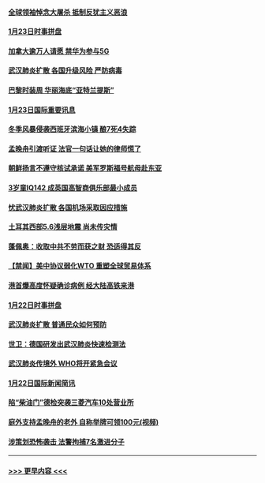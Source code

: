 #### [全球领袖悼念大屠杀 抵制反犹主义恶浪](../pages/prog202/a102759678.md?t=01240855) 
#### [1月23日时事拼盘](../pages/prog202/a102759599.md?t=01240855) 
#### [加拿大逾万人请愿 禁华为参与5G](../pages/prog202/a102759553.md?t=01240855) 
#### [武汉肺炎扩散 各国升级风险 严防病毒](../pages/prog202/a102759400.md?t=01240855) 
#### [巴黎时装周 华丽海底“亚特兰提斯”](../pages/prog202/a102759217.md?t=01240855) 
#### [1月23日国际重要讯息](../pages/prog202/a102759199.md?t=01240855) 
#### [冬季风暴侵袭西班牙滨海小镇 酿7死4失踪](../pages/prog202/a102759119.md?t=01240855) 
#### [孟晚舟引渡听证 法官一句话让她的律师慌了](../pages/prog202/a102759060.md?t=01240855) 
#### [朝鲜扬言不遵守核试承诺 美军罗斯福号航母赴东亚](../pages/prog202/a102759001.md?t=01240855) 
#### [3岁童IQ142 成英国高智商俱乐部最小成员](../pages/prog202/a102758990.md?t=01240855) 
#### [忧武汉肺炎扩散 各国机场采取因应措施](../pages/prog202/a102758911.md?t=01240855) 
#### [土耳其西部5.6浅层地震 尚未传灾情](../pages/prog202/a102758903.md?t=01240855) 
#### [蓬佩奥：收取中共不劳而获之财 恐适得其反](../pages/prog202/a102758889.md?t=01240855) 
#### [【禁闻】美中协议弱化WTO 重塑全球贸易体系](../pages/prog202/a102758790.md?t=01240855) 
#### [港首爆高度怀疑确诊病例 经大陆高铁来港](../pages/prog202/a102758613.md?t=01240855) 
#### [1月22日时事拼盘](../pages/prog202/a102758615.md?t=01240855) 
#### [武汉肺炎扩散 普通民众如何预防](../pages/prog202/a102758504.md?t=01240855) 
#### [世卫：德国研发出武汉肺炎快速检测法](../pages/prog202/a102758495.md?t=01240855) 
#### [武汉肺炎传境外 WHO将开紧急会议](../pages/prog202/a102758437.md?t=01240855) 
#### [1月22日国际新闻简讯](../pages/prog202/a102758231.md?t=01240855) 
#### [陷“柴油门”德检突袭三菱汽车10处营业所](../pages/prog202/a102758165.md?t=01240855) 
#### [庭外支持孟晚舟的老外 自称举牌可领100元(视频)](../pages/prog202/a102758092.md?t=01240855) 
#### [涉策划恐怖袭击 法警拘捕7名激进分子](../pages/prog202/a102758069.md?t=01240855) 

----
#### [ >>> 更早内容 <<< ](../indexes/prog202-earlier.md)
